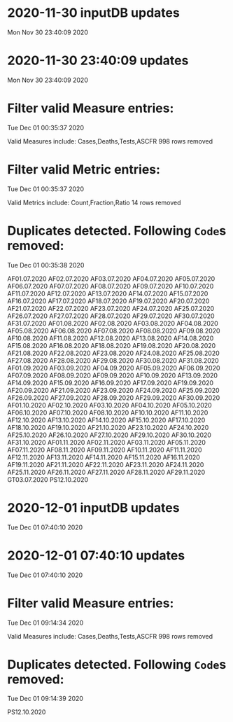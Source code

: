 
# 2020-11-30 inputDB updates 
 Mon Nov 30 23:40:09 2020 


# 2020-11-30 23:40:09 updates 
 Mon Nov 30 23:40:09 2020 


# Filter valid Measure entries: 
 Tue Dec 01 00:35:37 2020 

Valid Measures include: Cases,Deaths,Tests,ASCFR
 998 rows removed
# Filter valid Metric entries: 
 Tue Dec 01 00:35:37 2020 

Valid Metrics include: Count,Fraction,Ratio
 14 rows removed
# Duplicates detected. Following `Code`s removed: 
 Tue Dec 01 00:35:38 2020 

AF01.07.2020
AF02.07.2020
AF03.07.2020
AF04.07.2020
AF05.07.2020
AF06.07.2020
AF07.07.2020
AF08.07.2020
AF09.07.2020
AF10.07.2020
AF11.07.2020
AF12.07.2020
AF13.07.2020
AF14.07.2020
AF15.07.2020
AF16.07.2020
AF17.07.2020
AF18.07.2020
AF19.07.2020
AF20.07.2020
AF21.07.2020
AF22.07.2020
AF23.07.2020
AF24.07.2020
AF25.07.2020
AF26.07.2020
AF27.07.2020
AF28.07.2020
AF29.07.2020
AF30.07.2020
AF31.07.2020
AF01.08.2020
AF02.08.2020
AF03.08.2020
AF04.08.2020
AF05.08.2020
AF06.08.2020
AF07.08.2020
AF08.08.2020
AF09.08.2020
AF10.08.2020
AF11.08.2020
AF12.08.2020
AF13.08.2020
AF14.08.2020
AF15.08.2020
AF16.08.2020
AF18.08.2020
AF19.08.2020
AF20.08.2020
AF21.08.2020
AF22.08.2020
AF23.08.2020
AF24.08.2020
AF25.08.2020
AF27.08.2020
AF28.08.2020
AF29.08.2020
AF30.08.2020
AF31.08.2020
AF01.09.2020
AF03.09.2020
AF04.09.2020
AF05.09.2020
AF06.09.2020
AF07.09.2020
AF08.09.2020
AF09.09.2020
AF10.09.2020
AF13.09.2020
AF14.09.2020
AF15.09.2020
AF16.09.2020
AF17.09.2020
AF19.09.2020
AF20.09.2020
AF21.09.2020
AF23.09.2020
AF24.09.2020
AF25.09.2020
AF26.09.2020
AF27.09.2020
AF28.09.2020
AF29.09.2020
AF30.09.2020
AF01.10.2020
AF02.10.2020
AF03.10.2020
AF04.10.2020
AF05.10.2020
AF06.10.2020
AF07.10.2020
AF08.10.2020
AF10.10.2020
AF11.10.2020
AF12.10.2020
AF13.10.2020
AF14.10.2020
AF15.10.2020
AF17.10.2020
AF18.10.2020
AF19.10.2020
AF21.10.2020
AF23.10.2020
AF24.10.2020
AF25.10.2020
AF26.10.2020
AF27.10.2020
AF29.10.2020
AF30.10.2020
AF31.10.2020
AF01.11.2020
AF02.11.2020
AF03.11.2020
AF05.11.2020
AF07.11.2020
AF08.11.2020
AF09.11.2020
AF10.11.2020
AF11.11.2020
AF12.11.2020
AF13.11.2020
AF14.11.2020
AF15.11.2020
AF16.11.2020
AF19.11.2020
AF21.11.2020
AF22.11.2020
AF23.11.2020
AF24.11.2020
AF25.11.2020
AF26.11.2020
AF27.11.2020
AF28.11.2020
AF29.11.2020
GT03.07.2020
PS12.10.2020
# 2020-12-01 inputDB updates 
 Tue Dec 01 07:40:10 2020 


# 2020-12-01 07:40:10 updates 
 Tue Dec 01 07:40:10 2020 


# Filter valid Measure entries: 
 Tue Dec 01 09:14:34 2020 

Valid Measures include: Cases,Deaths,Tests,ASCFR
 998 rows removed
# Duplicates detected. Following `Code`s removed: 
 Tue Dec 01 09:14:39 2020 

PS12.10.2020
